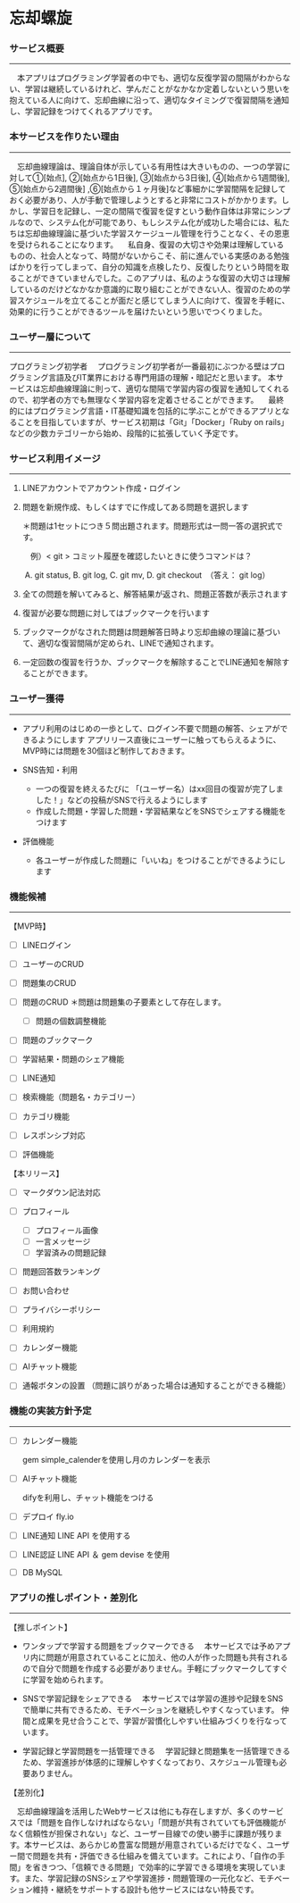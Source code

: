 # 忘却螺旋

### サービス概要

------

　本アプリはプログラミング学習者の中でも、適切な反復学習の間隔がわからない、学習は継続しているけれど、学んだことがなかなか定着しないという思いを抱えている人に向けて、忘却曲線に沿って、適切なタイミングで復習間隔を通知し、学習記録をつけてくれるアプリです。

### 本サービスを作りたい理由

------

　忘却曲線理論は、理論自体が示している有用性は大きいものの、一つの学習に対して①[始点], ②[始点から1日後], ③[始点から3日後], ④[始点から1週間後], ⑤[始点から2週間後] ,⑥[始点から１ヶ月後]など事細かに学習間隔を記録しておく必要があり、人が手動で管理しようとすると非常にコストがかかります。しかし、学習日を記録し、一定の間隔で復習を促すという動作自体は非常にシンプルなので、システム化が可能であり、もしシステム化が成功した場合には、私たちは忘却曲線理論に基づいた学習スケージュール管理を行うことなく、その恩恵を受けられることになります。
　私自身、復習の大切さや効果は理解しているものの、社会人となって、時間がないからこそ、前に進んでいる実感のある勉強ばかりを行ってしまって、自分の知識を点検したり、反復したりという時間を取ることができていませんでした。このアプリは、私のような復習の大切さは理解しているのだけどなかなか意識的に取り組むことができない人、復習のための学習スケジュールを立てることが面だと感じてしまう人に向けて、復習を手軽に、効果的に行うことができるツールを届けたいという思いでつくりました。

### ユーザー層について

------

プログラミング初学者
　プログラミング初学者が一番最初にぶつかる壁はプログラミング言語及びIT業界における専門用語の理解・暗記だと思います。
本サービスは忘却曲線理論に則って、適切な間隔で学習内容の復習を通知してくれるので、初学者の方でも無理なく学習内容を定着させることができます。
　最終的にはプログラミング言語・IT基礎知識を包括的に学ぶことができるアプリとなることを目指していますが、サービス初期は「Git」「Docker」「Ruby on rails」などの少数カテゴリーから始め、段階的に拡張していく予定です。

### サービス利用イメージ

------

1. LINEアカウントでアカウント作成・ログイン

2. 問題を新規作成、もしくはすでに作成してある問題を選択します

   ＊問題は1セットにつき５問出題されます。問題形式は一問一答の選択式です。

   　例）< git > コミット履歴を確認したいときに使うコマンドは？

   ​	A. git status,  B. git log,  C. git mv,  D. git checkout　（答え： git log）

3. 全ての問題を解いてみると、解答結果が返され、問題正答数が表示されます

4. 復習が必要な問題に対してはブックマークを行います

5. ブックマークがなされた問題は問題解答日時より忘却曲線の理論に基づいて、適切な復習間隔が定められ、LINEで通知されます。

6. 一定回数の復習を行うか、ブックマークを解除することでLINE通知を解除することができます。

### ユーザー獲得

------

- アプリ利用のはじめの一歩として、ログイン不要で問題の解答、シェアができるようにします
  アプリリース直後にユーザーに触ってもらえるように、MVP時には問題を30個ほど制作しておきます。

- SNS告知・利用
  - 一つの復習を終えるたびに 「(ユーザー名）はxx回目の復習が完了しました！」などの投稿がSNSで行えるようにします
  - 作成した問題・学習した問題・学習結果などをSNSでシェアする機能をつけます
- 評価機能
  - 各ユーザーが作成した問題に「いいね」をつけることができるようにします


### 機能候補

------

【MVP時】

- [ ] LINEログイン
- [ ] ユーザーのCRUD
- [ ] 問題集のCRUD
- [ ] 問題のCRUD
  ＊問題は問題集の子要素として存在します。
  - [ ] 問題の個数調整機能
- [ ] 問題のブックマーク
- [ ] 学習結果・問題のシェア機能
- [ ] LINE通知
- [ ] 検索機能（問題名・カテゴリー）
- [ ] カテゴリ機能
- [ ] レスポンシブ対応
- [ ] 評価機能



【本リリース】

- [ ] マークダウン記法対応

- [ ] プロフィール
  - [ ] プロフィール画像
  - [ ] 一言メッセージ
  - [ ] 学習済みの問題記録
- [ ] 問題回答数ランキング
- [ ] お問い合わせ
- [ ] プライバシーポリシー
- [ ] 利用規約
- [ ] カレンダー機能
- [ ] AIチャット機能
- [ ] 通報ボタンの設置
  （問題に誤りがあった場合は通知することができる機能）



### 機能の実装方針予定

------

- [ ] カレンダー機能

  gem simple_calenderを使用し月のカレンダーを表示

- [ ] AIチャット機能

  difyを利用し、チャット機能をつける

- [ ] デプロイ
  fly.io

- [ ] LINE通知
  LINE API を使用する

- [ ] LINE認証
  LINE API ＆ gem devise を使用

- [ ] DB
  MySQL



### アプリの推しポイント・差別化

------

【推しポイント】

- ワンタップで学習する問題をブックマークできる
  　本サービスでは予めアプリ内に問題が用意されていることに加え、他の人が作った問題も共有されるので自分で問題を作成する必要がありません。手軽にブックマークしてすぐに学習を始められます。

- SNSで学習記録をシェアできる
  　本サービスでは学習の進捗や記録をSNSで簡単に共有できるため、モチベーションを継続しやすくなっています。
  仲間と成果を見せ合うことで、学習が習慣化しやすい仕組みづくりを行なっています。
- 学習記録と学習問題を一括管理できる
  　学習記録と問題集を一括管理できるため、学習進捗が体感的に理解しやすくなっており、スケジュール管理も必要ありません。

【差別化】

　忘却曲線理論を活用したWebサービスは他にも存在しますが、多くのサービスでは「問題を自作しなければならない」「問題が共有されていても評価機能がなく信頼性が担保されない」など、ユーザー目線での使い勝手に課題が残ります。本サービスは、あらかじめ豊富な問題が用意されているだけでなく、ユーザー間で問題を共有・評価できる仕組みを備えています。これにより、「自作の手間」を省きつつ、「信頼できる問題」で効率的に学習できる環境を実現しています。また、学習記録のSNSシェアや学習進捗・問題管理の一元化など、モチベーション維持・継続をサポートする設計も他サービスにはない特長です。